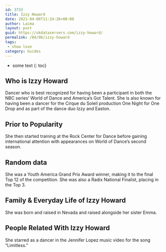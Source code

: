 ```yaml
---
id: 3733
title: Izzy Howard
date: 2021-04-06T11:24:26+00:00
author: Laima
layout: post
guid: https://ukdataservers.com/izzy-howard/
permalink: /04/06/izzy-howard
tags:
 - show love
category: Guides
---
```


* some text
{: toc}


## Who is Izzy Howard
                  
                  
                  
Dancer who is best recognized for having been a participant in both the NBC series&#8217; World of Dance and America&#8217;s Got Talent. She is also known for having been a dancer for the Cirque du Soleil production One Night for One Drop and as part of the dance duo Izzy and Easton. 
                  
              
            
              
            
                
                
                
## Prior to Popularity
                  
                  
                  
She then started training at the Rock Center for Dance before gaining international attention with appearances on World of Dance&#8217;s second season. 
                  
              
            
              
            
                
                
                
## Random data
                  
                  
                  
She was a Youth America Grand Prix Award winner, making it to the final Top 12 of the competition. She was also a Radix National Finalist, placing in the Top 3. 
                  
              
            
              
            
                
                
                
## Family & Everyday Life of Izzy Howard
                  
                  
                  
She was born and raised in Nevada and raised alongside her sister Emma.
                  
              
            
              
            
                
                
                
## People Related With Izzy Howard
                  
                  
                  
She starred as a dancer in the Jennifer Lopez music video for the song &#8220;Limitless.&#8221;
                  
              
            
              
            
                
              
            
              
              
            
            
              
            
          
          
          
